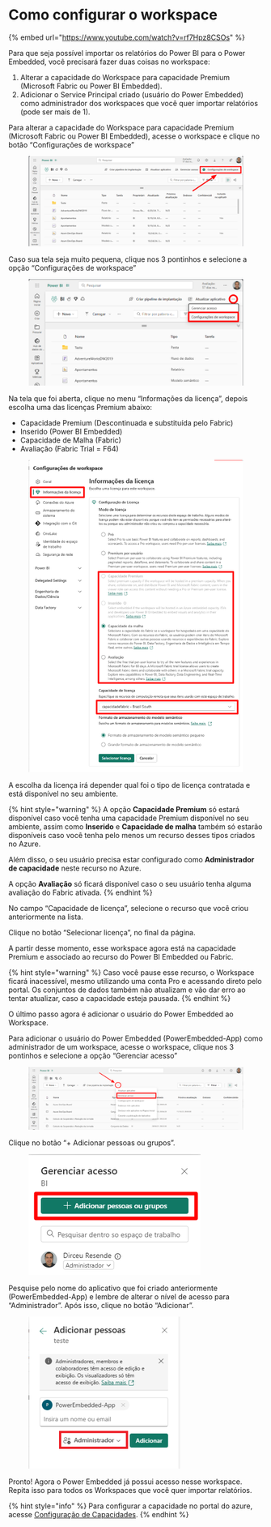 # Como configurar o workspace

{% embed url="https://www.youtube.com/watch?v=rf7Hpz8CSOs" %}

Para que seja possível importar os relatórios do Power BI para o Power Embedded, você precisará fazer duas coisas no workspace:

1. Alterar a capacidade do Workspace para capacidade Premium (Microsoft Fabric ou Power BI Embedded).
2. Adicionar o Service Principal criado (usuário do Power Embedded) como administrador dos workspaces que você quer importar relatórios (pode ser mais de 1).

Para alterar a capacidade do Workspace para capacidade Premium (Microsoft Fabric ou Power BI Embedded), acesse o workspace e clique no botão “Configurações de workspace”

<figure><img src="../../../.gitbook/assets/image (7) (1).png" alt=""><figcaption></figcaption></figure>

Caso sua tela seja muito pequena, clique nos 3 pontinhos e selecione a opção “Configurações de workspace”

<figure><img src="../../../.gitbook/assets/image (1) (1) (1) (1) (1) (1) (1) (1) (1) (1) (1) (1).png" alt=""><figcaption></figcaption></figure>



Na tela que foi aberta, clique no menu “Informações da licença”, depois escolha uma das licenças Premium abaixo:

* Capacidade Premium (Descontinuada e substituída pelo Fabric)
* Inserido (Power BI Embedded)
* Capacidade de Malha (Fabric)
* Avaliação (Fabric Trial = F64)

<figure><img src="../../../.gitbook/assets/image (369).png" alt=""><figcaption></figcaption></figure>

A escolha da licença irá depender qual foi o tipo de licença contratada e está disponível no seu ambiente.

{% hint style="warning" %}
A opção **Capacidade Premium** só estará disponível caso você tenha uma capacidade Premium disponível no seu ambiente, assim como **Inserido** e **Capacidade de malha** também só estarão disponíveis caso você tenha pelo menos um recurso desses tipos criados no Azure.

Além disso, o seu usuário precisa estar configurado como **Administrador de capacidade** neste recurso no Azure.

A opção **Avaliação** só ficará disponível caso o seu usuário tenha alguma avaliação do Fabric ativada.
{% endhint %}

No campo “Capacidade de licença”, selecione o recurso que você criou anteriormente na lista.

Clique no botão “Selecionar licença”, no final da página.

A partir desse momento, esse workspace agora está na capacidade Premium e associado ao recurso do Power BI Embedded ou Fabric.

{% hint style="warning" %}
Caso você pause esse recurso, o Workspace ficará inacessível, mesmo utilizando uma conta Pro e acessando direto pelo portal. Os conjuntos de dados também não atualizam e vão dar erro ao tentar atualizar, caso a capacidade esteja pausada.
{% endhint %}



O último passo agora é adicionar o usuário do Power Embedded ao Workspace.

Para adicionar o usuário do Power Embedded (PowerEmbedded-App) como administrador de um workspace, acesse o workspace, clique nos 3 pontinhos e selecione a opção “Gerenciar acesso”

<figure><img src="../../../.gitbook/assets/image (2) (1) (1) (1) (1) (1) (1).png" alt=""><figcaption></figcaption></figure>

Clique no botão “+ Adicionar pessoas ou grupos”.

<div align="left"><figure><img src="../../../.gitbook/assets/image (3) (1) (1) (1) (1) (1).png" alt=""><figcaption></figcaption></figure></div>

Pesquise pelo nome do aplicativo que foi criado anteriormente (PowerEmbedded-App) e lembre de alterar o nível de acesso para “Administrador”. Após isso, clique no botão “Adicionar”.

<div align="left"><figure><img src="../../../.gitbook/assets/image (4) (1) (1) (1).png" alt=""><figcaption></figcaption></figure></div>

Pronto! Agora o Power Embedded já possui acesso nesse workspace. Repita isso para todos os Workspaces que você quer importar relatórios.

{% hint style="info" %}
Para configurar a capacidade no portal do azure, acesse [Configuração de Capacidades](../capacidades/).
{% endhint %}
